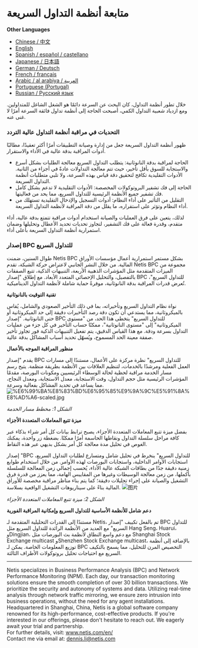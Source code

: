 # متابعة أنظمة التداول السريعة

**Other Languages**

+ [Chinese / 中文](https://github.com/lvdeshuii/OverFlow/blob/main/docs/zh/High-frequency-Trading-System-Monitoring-zh.md)
+ [English](https://github.com/lvdeshuii/OverFlow/blob/main/docs/en/High-frequency-Trading-System-Monitoring-en.md)
+ [Spanish / español / castellano](https://github.com/lvdeshuii/OverFlow/blob/main/docs/es/High-frequency-Trading-System-Monitoring-es.md)
+ [Japanese / 日本語](https://github.com/lvdeshuii/OverFlow/blob/main/docs/ja/High-frequency-Trading-System-Monitoring-ja.md)
+ [German / Deutsch](https://github.com/lvdeshuii/OverFlow/blob/main/docs/de/High-frequency-Trading-System-Monitoring-de.md)
+ [French / français](https://github.com/lvdeshuii/OverFlow/blob/main/docs/fr/High-frequency-Trading-System-Monitoring-fr.md)
+ [Arabic / al arabiya / العربية](https://github.com/lvdeshuii/OverFlow/blob/main/docs/ar/High-frequency-Trading-System-Monitoring-ar.md)
+ [Portuguese (Portugal)](https://github.com/lvdeshuii/OverFlow/blob/main/docs/pt/High-frequency-Trading-System-Monitoring-pt.md)
+ [Russian / Русский язык](https://github.com/lvdeshuii/OverFlow/blob/main/docs/ru/High-frequency-Trading-System-Monitoring-ru.md)

خلال تطور أنظمة التداول، كان البحث عن السرعة دائمًا هو الشغل الشاغل للمتداولين. ومع ازدياد شعبية التداول الكمي، أصبحت الحاجة إلى أنظمة تداول فائقة السرعة أمرًا لا غنى عنه.

### التحديات في مراقبة أنظمة التداول عالية التردد

ظهور أنظمة التداول السريعة جعل من إدارة وصيانة التطبيقات أمرًا أكثر تعقيدًا، مطالبًا أدوات المراقبة بدقة عالية في الأداء والاستقرار.

- الحاجة لمراقبة بدقة النانوثانية: يتطلب التداول السريع معالجة الطلبات بشكل أسرع والاستجابة للسوق بأقل تأخير، حيث تتم معالجة التداولات عادةً في أجزاء من الثانية. الأدوات التقليدية تكافح لتحقيق دقة قياس بهذه السرعة، ولا تلبي متطلبات أنظمة التداول السريعة.
- الحاجة إلى فك تشفير البروتوكولات المخصصة: الأدوات التقليدية لا تدعم بشكل كامل فك تشفير جميع الأنظمة الرئيسية للتداول السريع، مما يحد من فعاليتها.
- التقليل من التأثير على أداء النظام: أدوات التسجيل والإدخال التقليدية تستهلك من أداء النظام وتؤثر على استقراره، ما يقلل من دقة المراقبة لأنظمة التداول السريعة.

لذلك، يتعين على فرق العمليات والصيانة استخدام أدوات مراقبة تتمتع بدقة عالية، أداء متقدم، وقدرة فعالة على فك التشفير، لتجاوز تحديات تحديد الأعطال وتحليلها وضمان استمرارية أنظمة التداول السريعة بأعلى أداء.

### إصدار BPC للتداول السريع

طوال السنين، ضمنت Netis BPC بشكل مستمر استمرارية أعمال مؤسسات الأوراق المالية. من خلال النشر الجانبي لاعتراض حركة الشبكة، تقدم Netis BPC مجموعة من الميزات المتقدمة مثل المؤشرات الذهبية الأربعة، التنبيهات الذكية، تتبع الصفقات بالتفصيل، والتحليل الإحصائي المتعدد الأبعاد. مع إطلاق "إصدار BPC للتداول السريع"، تُعرض قدرات المراقبة بدقة النانوثانية، موفرةً حماية شاملة لأنظمة التداول الديناميكية.

**تقنية التوقيت بالنانوثانية**

نواة نظام التداول السريع وتأخيراته، بما في ذلك التأخير الصعودي والشامل، يُقاس بالميكروثانية، مما يستدعي أن تكون دقة رصد التأخيرات دقيقة إلى حد الميكروثانية أو حتى النانوثانية. "إصدار BPC للتداول السريع" يتخطى هذا الحد، من "مستوى الميكروثانية" إلى "مستوى النانوثانية"، ممكنًا حساب التأخير في كل جزء من عمليات التداول بسرعة ودقة. مع هذا القياس الدقيق، يتم تفعيل التنبيهات الذكية فور تجاوز تأخير صفقة معينة الحد المسموح، ويُسهّل تحديد أسباب المشاكل بدقة عالية.

**منظور المراقبة الموجه بالأعمال**

يقدم "إصدار BPC للتداول السريع" نظرة مركزة على الأعمال، مستندًا إلى مسارات العمل الفعلية ومرشدًا بالخدمات، لتنظيم العلاقات بين الأنظمة بطريقة منظمة. يتيح رسم مسار الخدمة مراقبة لحظية لحالة الوسطاء الرئيسيين ومكونات البورصة، مقدمًا المؤشرات الرئيسية مثل حجم التداول، وقت الاستجابة، معدل الاستجابة، ومعدل النجاح، مما يساعد في تحديد المشاكل بفعالية وسرعة.
![%E6%99%BA%E8%83%BD%E6%95%85%E9%9A%9C%E5%91%8A%E8%AD%A6-scaled.jpg](https://www.netis.com/wp-content/uploads/2022/05/%E6%99%BA%E8%83%BD%E6%95%85%E9%9A%9C%E5%91%8A%E8%AD%A6-scaled.jpg)

*الشكل 1: مخطط مسار الخدمة*

**ميزة تتبع المعاملات المتعددة الأجزاء**

بفضل ميزة تتبع المعاملات المتعددة الأجزاء، يصبح ترابط بيانات كل أمر شراء بذكاء عبر كافة مراحل سلسلة التداول ونقاطها الحاسمة أمرًا ممكنًا. بضغطة زر واحدة، يمكنك الغوص في تحليل مدة معالجة كل أمر بشكل بديهي عبر هذه النقاط.

إصدار "BPC للتداول السريع" ينخرط في تحليل شامل ومتسارع لطلبات التداول السريع، استجابات الأوامر الداخلية، واستجابات البورصات لهذه الأوامر. من خلال استخدام طوابع زمنية دقيقة جدًا من بطاقات الشبكة عالية الأداء، يُحسب إجمالي زمن المعالجة للسلسلة بأكملها، من زمن معالجة الوسيطات وغيرها من المقاييس الهامة، مما يعزز من قدرة فرق التشغيل والصيانة على إجراء تحليلات دقيقة؛ كما يتم بناء مناظر مراقبة مخصصة للأوراق المالية بناءً على سيناريوهات التشغيل الواقعية بسلاسة.
![图片](https://mmbiz.qpic.cn/mmbiz_jpg/o672k3fsicq19VyEficPiaZ2k9iaJhBWWYicHSHVWKyCm89sMW99ER72MfE1GBUsmQob7o6hmpjQvUD3BrDsFV33zlQ/640?wx_fmt=jpeg&tp=webp&wxfrom=5&wx_lazy=1&wx_co=1)

*الشكل 2: ميزة تتبع المعاملات المتعددة الأجزاء*

**دعم شامل للأنظمة الأساسية للتداول السريع وإمكانية المراقبة الفورية**

مستندًا إلى القدرات التحليلية المتقدمة لـ Netis، تم بالفعل تكييف "إصدار BPC للتداول السريع" مع العديد من الأنظمة الرائدة للتداول السريع مثل Hang Seng، Huarui، وDingjian، مع دعم واسع النطاق لأنظمة بث البورصات مثل Shanghai Stock Exchange multicast وShenzhen Stock Exchange multicast، بالإضافة إلى أنظمة توزيع المعلومات الخاصة. يمكن لـ BPC التخصيص المرن للتحليل، مما يسمح بالتكيف السريع مع احتياجات تحليل بروتوكولات الأطراف الثالثة.

***
Netis specializes in Business Performance Analysis (BPC) and Network Performance Monitoring (NPM). Each day, our transaction monitoring solutions ensure the smooth completion of over 30 billion transactions. We prioritize the security and autonomy of systems and data. Utilizing real-time analysis through network traffic mirroring, we ensure zero intrusion into business operations, without the need for any agent installations. Headquartered in Shanghai, China, Netis is a global software company renowned for its high-performance, cost-effective products. If you're interested in our offerings, please don't hesitate to reach out. We eagerly await your trial and partnership.  
For further details, visit: www.netis.com/en/  
Contact me via email at: dennis.li@netis.com
